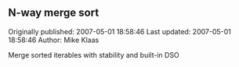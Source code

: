 ## N-way merge sort 
Originally published: 2007-05-01 18:58:46 
Last updated: 2007-05-01 18:58:46 
Author: Mike Klaas 
 
Merge sorted iterables with stability and built-in DSO